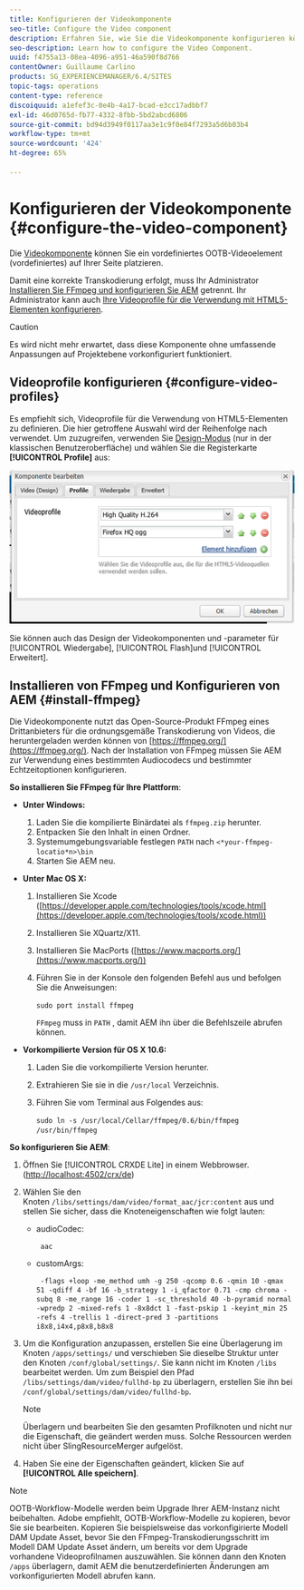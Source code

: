 ```yaml
---
title: Konfigurieren der Videokomponente
seo-title: Configure the Video component
description: Erfahren Sie, wie Sie die Videokomponente konfigurieren können.
seo-description: Learn how to configure the Video Component.
uuid: f4755a13-08ea-4096-a951-46a590f8d766
contentOwner: Guillaume Carlino
products: SG_EXPERIENCEMANAGER/6.4/SITES
topic-tags: operations
content-type: reference
discoiquuid: a1efef3c-0e4b-4a17-bcad-e3cc17adbbf7
exl-id: 46d0765d-fb77-4332-8fbb-5bd2abcd6806
source-git-commit: bd94d3949f0117aa3e1c9f0e84f7293a5d6b03b4
workflow-type: tm+mt
source-wordcount: '424'
ht-degree: 65%

---
```


# Konfigurieren der Videokomponente {#configure-the-video-component}

Die [Videokomponente](/help/sites-authoring/default-components-foundation.md#video) können Sie ein vordefiniertes OOTB-Videoelement (vordefiniertes) auf Ihrer Seite platzieren.

Damit eine korrekte Transkodierung erfolgt, muss Ihr Administrator [Installieren Sie FFmpeg und konfigurieren Sie AEM](#install-ffmpeg) getrennt. Ihr Administrator kann auch [Ihre Videoprofile für die Verwendung mit HTML5-Elementen konfigurieren](#configure-video-profiles).

>[!CAUTION]
>
>Es wird nicht mehr erwartet, dass diese Komponente ohne umfassende Anpassungen auf Projektebene vorkonfiguriert funktioniert.

## Videoprofile konfigurieren {#configure-video-profiles}

Es empfiehlt sich, Videoprofile für die Verwendung von HTML5-Elementen zu definieren. Die hier getroffene Auswahl wird der Reihenfolge nach verwendet. Um zuzugreifen, verwenden Sie [Design-Modus](/help/sites-authoring/default-components-designmode.md) (nur in der klassischen Benutzeroberfläche) und wählen Sie die Registerkarte **[!UICONTROL Profile]** aus:

![chlimage_1-317](assets/chlimage_1-317.png)

Sie können auch das Design der Videokomponenten und -parameter für [!UICONTROL Wiedergabe], [!UICONTROL Flash]und [!UICONTROL Erweitert].

## Installieren von FFmpeg und Konfigurieren von AEM {#install-ffmpeg}

Die Videokomponente nutzt das Open-Source-Produkt FFmpeg eines Drittanbieters für die ordnungsgemäße Transkodierung von Videos, die heruntergeladen werden können von [https://ffmpeg.org/](https://ffmpeg.org/). Nach der Installation von FFmpeg müssen Sie AEM zur Verwendung eines bestimmten Audiocodecs und bestimmter Echtzeitoptionen konfigurieren.

**So installieren Sie FFmpeg für Ihre Plattform**:

* **Unter Windows:**

   1. Laden Sie die kompilierte Binärdatei als `ffmpeg.zip` herunter.
   1. Entpacken Sie den Inhalt in einen Ordner.
   1. Systemumgebungsvariable festlegen `PATH` nach `<*your-ffmpeg-locatio*n>\bin`
   1. Starten Sie AEM neu.

* **Unter Mac OS X:**

   1. Installieren Sie Xcode ([https://developer.apple.com/technologies/tools/xcode.html](https://developer.apple.com/technologies/tools/xcode.html))
   1. Installieren Sie XQuartz/X11.
   1. Installieren Sie MacPorts ([https://www.macports.org/](https://www.macports.org/))
   1. Führen Sie in der Konsole den folgenden Befehl aus und befolgen Sie die Anweisungen:

      `sudo port install ffmpeg`

      `FFmpeg` muss in `PATH` , damit AEM ihn über die Befehlszeile abrufen können.

* **Vorkompilierte Version für OS X 10.6:**

   1. Laden Sie die vorkompilierte Version herunter.
   1. Extrahieren Sie sie in die `/usr/local` Verzeichnis.
   1. Führen Sie vom Terminal aus Folgendes aus:

      `sudo ln -s /usr/local/Cellar/ffmpeg/0.6/bin/ffmpeg /usr/bin/ffmpeg`

**So konfigurieren Sie AEM**:

1. Öffnen Sie [!UICONTROL CRXDE Lite] in einem Webbrowser. ([http://localhost:4502/crx/de](http://localhost:4502/crx/de))
1. Wählen Sie den Knoten `/libs/settings/dam/video/format_aac/jcr:content` aus und stellen Sie sicher, dass die Knoteneigenschaften wie folgt lauten:

   * audioCodec:

      ```
       aac
      ```

   * customArgs:

      ```
       -flags +loop -me_method umh -g 250 -qcomp 0.6 -qmin 10 -qmax 51 -qdiff 4 -bf 16 -b_strategy 1 -i_qfactor 0.71 -cmp chroma -subq 8 -me_range 16 -coder 1 -sc_threshold 40 -b-pyramid normal -wpredp 2 -mixed-refs 1 -8x8dct 1 -fast-pskip 1 -keyint_min 25 -refs 4 -trellis 1 -direct-pred 3 -partitions i8x8,i4x4,p8x8,b8x8
      ```

1. Um die Konfiguration anzupassen, erstellen Sie eine Überlagerung im Knoten `/apps/settings/` und verschieben Sie dieselbe Struktur unter den Knoten `/conf/global/settings/`. Sie kann nicht im Knoten `/libs` bearbeitet werden. Um zum Beispiel den Pfad `/libs/settings/dam/video/fullhd-bp` zu überlagern, erstellen Sie ihn bei `/conf/global/settings/dam/video/fullhd-bp`.

   >[!NOTE]
   >
   >Überlagern und bearbeiten Sie den gesamten Profilknoten und nicht nur die Eigenschaft, die geändert werden muss. Solche Ressourcen werden nicht über SlingResourceMerger aufgelöst.

1. Haben Sie eine der Eigenschaften geändert, klicken Sie auf **[!UICONTROL Alle speichern]**.

>[!NOTE]
>
>OOTB-Workflow-Modelle werden beim Upgrade Ihrer AEM-Instanz nicht beibehalten. Adobe empfiehlt, OOTB-Workflow-Modelle zu kopieren, bevor Sie sie bearbeiten. Kopieren Sie beispielsweise das vorkonfigirierte Modell DAM Update Asset, bevor Sie den FFmpeg-Transkodierungsschritt im Modell DAM Update Asset ändern, um bereits vor dem Upgrade vorhandene Videoprofilnamen auszuwählen. Sie können dann den Knoten `/apps` überlagern, damit AEM die benutzerdefinierten Änderungen am vorkonfigurierten Modell abrufen kann.
